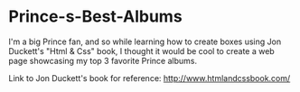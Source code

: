 # Prince-s-Best-Albums

I'm a big Prince fan, and so while learning how to create boxes using Jon Duckett's "Html & Css" book, I thought it would be cool to create a web page showcasing my top 3 favorite Prince albums.

Link to Jon Duckett's book for reference: http://www.htmlandcssbook.com/

